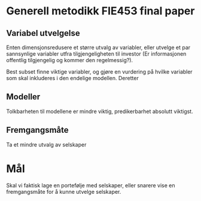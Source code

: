 # Generell metodikk FIE453 final paper



## Variabel utvelgelse
Enten dimensjonsredusere et større utvalg av variabler, eller 
utvelge et par sannsynlige variabler utfra tilgjengeligheten til investor (Er informasjonen offentlig tilgjengelig og kommer den regelmessig?).

Best subset finne viktige variabler, og gjøre en vurdering på hvilke variabler som skal inkluderes i den endelige modellen.
Deretter


## Modeller 
Tolkbarheten til modellene er mindre viktig, predikerbarhet absolutt viktigst. 


## Fremgangsmåte

Ta et mindre utvalg av selskaper



# Mål 

Skal vi faktisk lage en portefølje med selskaper, eller snarere vise en fremgangsmåte for å kunne utvelge selskaper.
    
